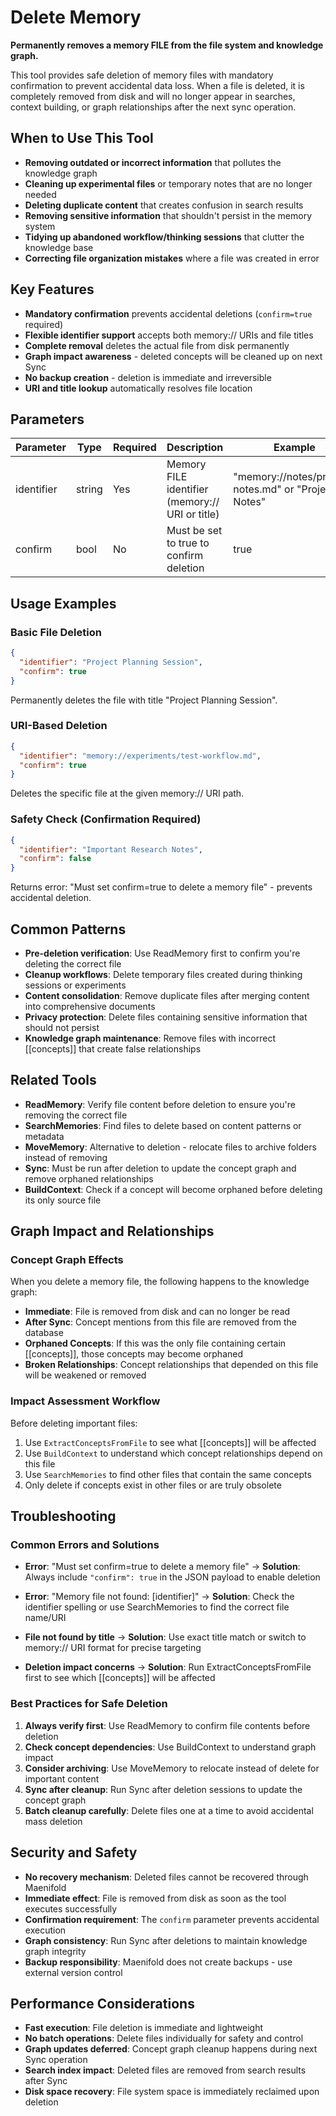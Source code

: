# Delete Memory

**Permanently removes a memory FILE from the file system and knowledge graph.**

This tool provides safe deletion of memory files with mandatory confirmation to prevent accidental data loss. When a file is deleted, it is completely removed from disk and will no longer appear in searches, context building, or graph relationships after the next sync operation.

## When to Use This Tool

- **Removing outdated or incorrect information** that pollutes the knowledge graph
- **Cleaning up experimental files** or temporary notes that are no longer needed  
- **Deleting duplicate content** that creates confusion in search results
- **Removing sensitive information** that shouldn't persist in the memory system
- **Tidying up abandoned workflow/thinking sessions** that clutter the knowledge base
- **Correcting file organization mistakes** where a file was created in error

## Key Features

- **Mandatory confirmation** prevents accidental deletions (`confirm=true` required)
- **Flexible identifier support** accepts both memory:// URIs and file titles
- **Complete removal** deletes the actual file from disk permanently
- **Graph impact awareness** - deleted concepts will be cleaned up on next Sync
- **No backup creation** - deletion is immediate and irreversible
- **URI and title lookup** automatically resolves file location

## Parameters

| Parameter | Type | Required | Description | Example |
|-----------|------|----------|-------------|---------|
| identifier | string | Yes | Memory FILE identifier (memory:// URI or title) | "memory://notes/project-notes.md" or "Project Notes" |
| confirm | bool | No | Must be set to true to confirm deletion | true |

## Usage Examples

### Basic File Deletion
```json
{
  "identifier": "Project Planning Session",
  "confirm": true
}
```
Permanently deletes the file with title "Project Planning Session".

### URI-Based Deletion  
```json
{
  "identifier": "memory://experiments/test-workflow.md",
  "confirm": true
}
```
Deletes the specific file at the given memory:// URI path.

### Safety Check (Confirmation Required)
```json
{
  "identifier": "Important Research Notes",
  "confirm": false
}
```
Returns error: "Must set confirm=true to delete a memory file" - prevents accidental deletion.

## Common Patterns

- **Pre-deletion verification**: Use ReadMemory first to confirm you're deleting the correct file
- **Cleanup workflows**: Delete temporary files created during thinking sessions or experiments
- **Content consolidation**: Remove duplicate files after merging content into comprehensive documents
- **Privacy protection**: Delete files containing sensitive information that should not persist
- **Knowledge graph maintenance**: Remove files with incorrect [[concepts]] that create false relationships

## Related Tools

- **ReadMemory**: Verify file content before deletion to ensure you're removing the correct file
- **SearchMemories**: Find files to delete based on content patterns or metadata
- **MoveMemory**: Alternative to deletion - relocate files to archive folders instead of removing
- **Sync**: Must be run after deletion to update the concept graph and remove orphaned relationships
- **BuildContext**: Check if a concept will become orphaned before deleting its only source file

## Graph Impact and Relationships

### Concept Graph Effects
When you delete a memory file, the following happens to the knowledge graph:

- **Immediate**: File is removed from disk and can no longer be read
- **After Sync**: Concept mentions from this file are removed from the database
- **Orphaned Concepts**: If this was the only file containing certain [[concepts]], those concepts may become orphaned
- **Broken Relationships**: Concept relationships that depended on this file will be weakened or removed

### Impact Assessment Workflow
Before deleting important files:
1. Use `ExtractConceptsFromFile` to see what [[concepts]] will be affected
2. Use `BuildContext` to understand which concept relationships depend on this file  
3. Use `SearchMemories` to find other files that contain the same concepts
4. Only delete if concepts exist in other files or are truly obsolete

## Troubleshooting

### Common Errors and Solutions

- **Error**: "Must set confirm=true to delete a memory file" 
  → **Solution**: Always include `"confirm": true` in the JSON payload to enable deletion

- **Error**: "Memory file not found: [identifier]"
  → **Solution**: Check the identifier spelling or use SearchMemories to find the correct file name/URI

- **File not found by title**
  → **Solution**: Use exact title match or switch to memory:// URI format for precise targeting

- **Deletion impact concerns**
  → **Solution**: Run ExtractConceptsFromFile first to see which [[concepts]] will be affected

### Best Practices for Safe Deletion

1. **Always verify first**: Use ReadMemory to confirm file contents before deletion
2. **Check concept dependencies**: Use BuildContext to understand graph impact  
3. **Consider archiving**: Use MoveMemory to relocate instead of delete for important content
4. **Sync after cleanup**: Run Sync after deletion sessions to update the concept graph
5. **Batch cleanup carefully**: Delete files one at a time to avoid accidental mass deletion

## Security and Safety

- **No recovery mechanism**: Deleted files cannot be recovered through Maenifold
- **Immediate effect**: File is removed from disk as soon as the tool executes successfully
- **Confirmation requirement**: The `confirm` parameter prevents accidental execution
- **Graph consistency**: Run Sync after deletions to maintain knowledge graph integrity
- **Backup responsibility**: Maenifold does not create backups - use external version control

## Performance Considerations

- **Fast execution**: File deletion is immediate and lightweight
- **No batch operations**: Delete files individually for safety and control
- **Graph updates deferred**: Concept graph cleanup happens during next Sync operation
- **Search index impact**: Deleted files are removed from search results after Sync
- **Disk space recovery**: File system space is immediately reclaimed upon deletion